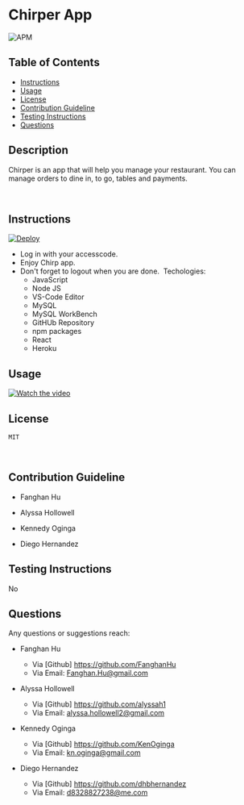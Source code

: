 # Chirper App
![APM](https://img.shields.io/apm/l/pack)
​
## Table of Contents
* [Instructions](#Instructions)
* [Usage](#Usage)
* [License](#license)
* [Contribution Guideline](#Contribution-Guideline)
* [Testing Instructions](#Testing-Instructions)
* [Questions](#Questions)
​
## Description 
Chirper is an app that will help you manage your restaurant. You can manage orders to dine in, to go, tables and payments.

​
## Instructions
[![Deploy](https://www.herokucdn.com/deploy/button.svg)](https://mighty-gorge-61160.herokuapp.com/)
​
* Log in with your accesscode.
​
* Enjoy Chirp app.
​
* Don't forget to logout when you are done.
​
Techologies:
    - JavaScript
    - Node JS
    - VS-Code Editor
    - MySQL
    - MySQL WorkBench
    - GitHUb Repository
    - npm packages
    - React
    - Heroku 
​
## Usage 
[![Watch the video](https://github.com/dhbhernandez/Chirper/blob/main/client/src/assets/Images/c1.gif)](https://mighty-gorge-61160.herokuapp.com/)
​
## License
    MIT
​
## Contribution Guideline
* Fanghan Hu

* Alyssa Hollowell

* Kennedy Oginga

* Diego Hernandez
## Testing Instructions
No
## Questions
Any questions or suggestions reach:
* Fanghan Hu
    - Via [Github] https://github.com/FanghanHu
    - Via Email: Fanghan.Hu@gmail.com
​
* Alyssa Hollowell
    - Via [Github] https://github.com/alyssah1
    - Via Email: alyssa.hollowell2@gmail.com
​
* Kennedy Oginga
    - Via [Github] https://github.com/KenOginga
    - Via Email: kn.oginga@gmail.com

* Diego Hernandez
    - Via [Github] https://github.com/dhbhernandez
    - Via Email: d8328827238@me.com
